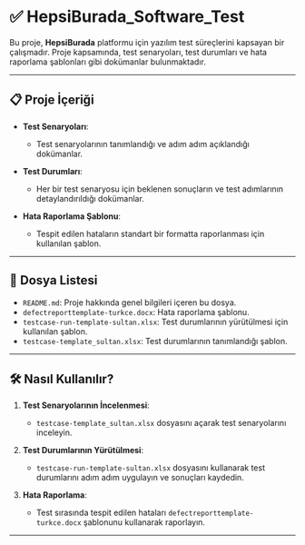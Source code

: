 
# ✅ HepsiBurada_Software_Test

Bu proje, **HepsiBurada** platformu için yazılım test süreçlerini kapsayan bir çalışmadır. Proje kapsamında, test senaryoları, test durumları ve hata raporlama şablonları gibi dokümanlar bulunmaktadır.

---

## 📋 Proje İçeriği

- **Test Senaryoları**:
  - Test senaryolarının tanımlandığı ve adım adım açıklandığı dokümanlar.

- **Test Durumları**:
  - Her bir test senaryosu için beklenen sonuçların ve test adımlarının detaylandırıldığı dokümanlar.

- **Hata Raporlama Şablonu**:
  - Tespit edilen hataların standart bir formatta raporlanması için kullanılan şablon.

---

## 📄 Dosya Listesi

- `README.md`: Proje hakkında genel bilgileri içeren bu dosya.
- `defectreporttemplate-turkce.docx`: Hata raporlama şablonu.
- `testcase-run-template-sultan.xlsx`: Test durumlarının yürütülmesi için kullanılan şablon.
- `testcase-template_sultan.xlsx`: Test durumlarının tanımlandığı şablon.

---

## 🛠️ Nasıl Kullanılır?

1. **Test Senaryolarının İncelenmesi**:
   - `testcase-template_sultan.xlsx` dosyasını açarak test senaryolarını inceleyin.

2. **Test Durumlarının Yürütülmesi**:
   - `testcase-run-template-sultan.xlsx` dosyasını kullanarak test durumlarını adım adım uygulayın ve sonuçları kaydedin.

3. **Hata Raporlama**:
   - Test sırasında tespit edilen hataları `defectreporttemplate-turkce.docx` şablonunu kullanarak raporlayın.

---

